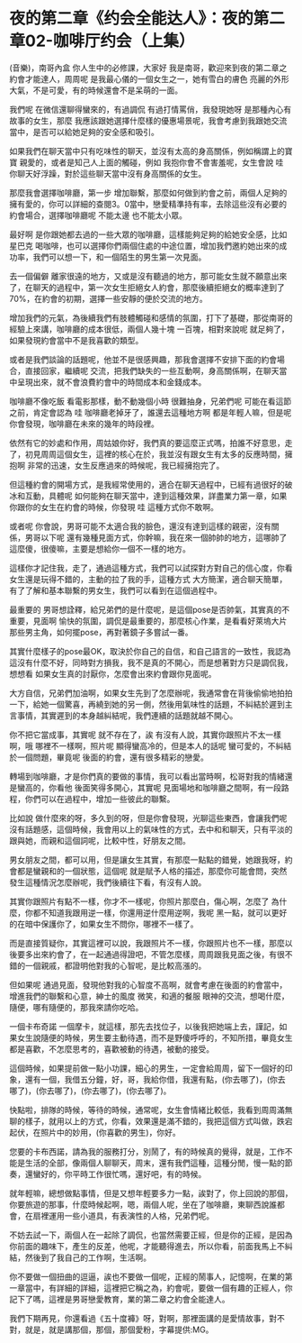 # 夜的第二章《约会全能达人》：夜的第二章02-咖啡厅约会（上集）

(音樂)，南哥內盒 你人生中的必修課，大家好 我是南哥，歡迎來到夜的第二章之約會才能達人，周周呢 是我最心儀的一個女生之一，她有雪白的膚色 亮麗的外形 大氣，不是可愛，有的時候還會不是呆萌的一面。

我們呢 在微信還聊得蠻來的，有過調侃 有過打情罵俏，我發現她呀 是那種內心有故事的女生，那麼 我應該跟她選擇什麼樣的優惠場景呢，我會考慮到我跟她交流當中，是否可以給她足夠的安全感和吸引。

如果我們在聊天當中只有吃味性的聊天，並沒有太高的身高關係，例如稱謂上的寶寶 親愛的，或者是知己人上面的觸碰，例如 我抱你會不會害羞呢，女生會說 哇 你聊天好浮躁，對於這些聊天當中沒有身高關係的女生。

那麼我會選擇咖啡廳，第一步 增加聯繫，那麼如何做到約會之前，兩個人足夠的擁有愛的，你可以詳細的查閱3。0當中，戀愛精準持有率，去除這些沒有必要的約會場合，選擇咖啡廳呢 不能太邊 也不能太小眾。

最好啊 是你跟她都去過的一些大眾的咖啡廳，這樣能夠足夠的給她安全感，比如星巴克 喝咖啡，也可以選擇你們兩個住處的中途位置，增加我們邀約她出來的成功率，我們可以想一下，和一個陌生的男生第一次見面。

去一個偏僻 離家很遠的地方，又或是沒有聽過的地方，那可能女生就不願意出來了，在聊天的過程中，第一次女生拒絕女人約會，那麼後續拒絕女的概率達到了70%，在約會的初期，選擇一些安靜的便於交流的地方。

增加我們的元氣，為後續我們有肢體觸碰和感情的氛圍，打下了基礎，那從南哥的經驗上來講，咖啡廳的成本很低，兩個人幾十塊 一百塊，相對來說呢 就足夠了，如果發現約會當中不是我喜歡的類型。

或者是我們談論的話題呢，他並不是很感興趣，那我會選擇不安排下面的約會場合，直接回家，繼續呢 交流，把我們缺失的一些互動啊，身高關係啊，在聊天當中呈現出來，就不會浪費約會中的時間成本和金錢成本。

咖啡廳不像吃飯 看電影那樣，動不動幾個小時 很難抽身，兄弟們呢 可能在看這節之前，肯定會認為 哇 咖啡廳老掉牙了，誰還去這種地方啊 都是年輕人嘛，但是呢 你會發現，咖啡廳在未來的幾年的時段裡。

依然有它的妙處和作用，周姑娘你好，我們真的要這麼正式嗎，拍誰不好意思，走了，初見周周這個女生，這裡的核心在於，我並沒有跟女生有太多的反應時間，擁抱啊 非常的迅速，女生反應過來的時候呢，我已經擁抱完了。

但這種約會的開場方式，是我經常使用的，適合在聊天過程中，已經有過很好的破冰和互動，具體呢 如何能夠在聊天當中，達到這種效果，詳盡業力第一章，如果你跟你的女生在約會的時候，你發現 哇 這種方式你不敢啊。

或者呢 你會說，男哥可能不太適合我的臉色，還沒有達到這樣的親密，沒有關係，男哥以下呢 還有幾種見面方式，你幹嘛，我在來一個帥帥的地方，這哪帥了 這麼傻，很傻嘛，主要是想給你一個不一樣的地方。

這樣你才記住我，走了，通過這種方式，我們可以試探對方對自己的信心度，你看 女生還是玩得不錯的，主動的拉了我的手，這種方式 大方簡潔，適合聊天簡單，有了了解和基本聯繫的男女生，我們可以看到在這個過程中。

最重要的 男哥想詮釋，給兄弟們的是什麼呢，是這個pose是否帥氣，其實真的不重要，見面啊 愉快的氛圍，調侃是最重要的，那麼核心作業，是看看好萊塢大片那些男主角，如何擺pose，再對著鏡子多嘗試一番。

其實什麼樣子的pose最OK，取決於你自己的自信，和自己語言的一致性，我認為這沒有什麼不好，同時對方損我，我不是真的不開心，而是想著對方只是調侃我，想想看 如果女生真的討厭你，怎麼會出來約會跟你見面呢。

大方自信，兄弟們加油啊，如果女生先到了怎麼辦呢，我通常會在背後偷偷地拍拍一下，給她一個驚喜，再繞到她的另一側，然後用氣味性的話題，不糾結於遲到主言事情，其實遲到的本身越糾結呢，我們連續的話題就越不開心。

你不把它當成事，其實呢 就不存在了，誒 有沒有人說，其實你跟照片不太一樣啊，哦 哪裡不一樣啊，照片呢 顯得蠻高冷的，但是本人的話呢 蠻可愛的，不糾結於一個問題，畢竟呢 後面的約會，還有很多精彩的戀愛。

轉場到咖啡廳，才是你們真的要做的事情，我可以看出當時啊，松哥對我的情緒還是蠻高的，你看他 後面笑得多開心，其實呢 見面場地和咖啡廳之間啊，有一段路程，你們可以在過程中，增加一些彼此的聯繫。

比如說 做什麼來的呀，多久到的呀，但是你會發現，光聊這些東西，會讓我們呢 沒有話題感，這個時候，我會用以上的氣味性的方式，去中和和聊天，只有平淡的跟與她，而親和這個詞呢，比較中性，好朋友之間。

男女朋友之間，都可以用，但是讓女生其實，有那麼一點點的錯覺，她跟我呀，約會都是蠻親和的一個狀態，這個呢 就是賦予人格的描述，那麼你可能會問，突然發生這種情況怎麼辦呢，我們後續往下看，有沒有人說。

其實你跟照片有點不一樣，你才不一樣呢，你照片那麼白，傷心啊，怎麼了 為什麼，你都不知道我跟用逆一樣，你還用逆什麼用逆啊，我呢 黑一點，就可以更好的在暗中保護你了，如果女生不問你，哪裡不一樣了。

而是直接質疑你，其實這裡可以說，我跟照片不一樣，你跟照片也不一樣，那麼以後要多出來約會了，在一起通過得證吧，不管怎麼樣，周周跟我見面之後，有很不錯的一個親戚，都證明他對我的心智呢，是比較高漲的。

但如果呢 通過見面，發現他對我的心智度不高啊，就會考慮在後面的約會當中，增進我們的聯繫和心意，紳士的風度 微笑，和適的餐服 眼神的交流，想喝什麼，隨便，哪有隨便的，那我來請你吃哈。

一個卡布奇諾 一個摩卡，就這樣，那先去找位子，以後我把她端上去，謹記，如果女生說隨便的時候，男生要主動待遇，而不是野傻呼呼的，不知所措，畢竟女生都是喜歡，不怎麼思考的，喜歡被動的待遇，被動的接受。

這個時候，如果提前做一點小功課，細心的男生，一定會給周周，留下一個好的印象，還有一個，我借五分鐘，好，哥，我給你借，我還有點，(你去哪了)，(你去哪了)，(你去哪了)，(你去哪了)，(你去哪了)。

快點啦，排隊的時候，等待的時候，通常呢，女生會情緒比較低，我看到周周滿無聊的樣子，就用以上的方式，你看，效果還是滿不錯的，我把這個方式叫做，跌宕起伏，在照片中的妙用，(你喜歡的男生)，你好。

您要的卡布西諾，請為我的服務打分，別鬧了，有的時候真的覺得，就是，工作不能是生活的全部，像兩個人聊聊天，周末，還有我們這種，這種分閒，慢一點的節奏，還蠻好的，你平時工作很忙嗎，還好吧，有的時候。

就年輕嘛，總想做點事情，但是又想年輕要多力一點，誒對了，你上回說的那個，你要旅遊的那事，什麼時候起啊，嗯，兩個人呢，坐在了咖啡廳，東聊西說誰都會，在扇裡運用一些小道具，有表演性的人格，兄弟們呢。

不妨去試一下，兩個人在一起除了調侃，也當然需要正經，但是你的正經，是因為你前面的趣味下，產生的反差，他呢，才能聽得進去，所以你看，前面我馬上不糾結，然後到了我自己的工作啊，生活啊。

你不要做一個扭曲的逗逼，誒也不要做一個呢，正經的鬧事人，記憶啊，在業的第一章當中，有詳細的詳細，這裡把它稱之為，約會呢，要做一個有趣的正經人，你記下了嗎，這裡是男哥戀愛教育，業的第二章之約會全能達人。

我們下期再見，你還看過《五十度褲》呀，對啊，那裡面講的是愛情故事，對不對，就是，就是講那個，那個，那個愛粉，字幕提供:MG。

